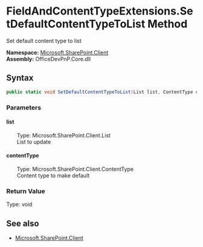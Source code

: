 # FieldAndContentTypeExtensions.SetDefaultContentTypeToList Method  
Set default content type to list  

**Namespace:** [Microsoft.SharePoint.Client](Microsoft.SharePoint.Client.md)  
**Assembly:** OfficeDevPnP.Core.dll  
## Syntax
```C#
public static void SetDefaultContentTypeToList(List list, ContentType contentType)
```
### Parameters
#### list  
&emsp;&emsp;Type: Microsoft.SharePoint.Client.List  
&emsp;&emsp;List to update  

#### contentType  
&emsp;&emsp;Type: Microsoft.SharePoint.Client.ContentType  
&emsp;&emsp;Content type to make default  

### Return Value
Type: void  

## See also
- [Microsoft.SharePoint.Client](Microsoft.SharePoint.Client.md)
